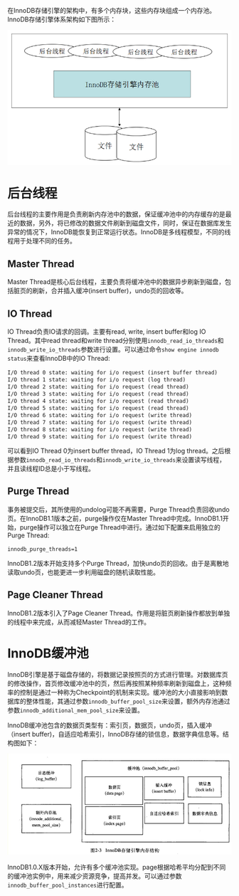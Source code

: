 <!--
author: jockchou
date: 2015-07-23
title: InnoDB体系构架
tags: InnoDB,MySQL
category: MySQL数据库
status: publish
summary: 在InnoDB存储引擎的架构中，有多个内存块，这些内存块组成一个内存池。InnoDB存储引擎体系架构如下图所示。
-->

在InnoDB存储引擎的架构中，有多个内存块，这些内存块组成一个内存池。InnoDB存储引擎体系架构如下图所示：

![innodb构架](../../img/innodb-1.png)

# 后台线程 #

后台线程的主要作用是负责刷新内存池中的数据，保证缓冲池中的内存缓存的是最近的数据，另外，将已修改的数据文件刷新到磁盘文件，同时，保证在数据库发生异常的情况下，InnoDB能恢复到正常运行状态。InnoDB是多线程模型，不同的线程用于处理不同的任务。

## Master Thread ##

Master Thread是核心后台线程，主要负责将缓冲池中的数据异步刷新到磁盘，包括脏页的刷新，合并插入缓冲(insert buffer)，undo页的回收等。

## IO Thread ##

IO Thread负责IO请求的回调。主要有read, write, insert buffer和log IO Thread。其中read thread和write thread分别使用`innodb_read_io_threads`和`innodb_write_io_threads`参数进行设置。可以通过命令`show engine innodb status`来查看InnoDB中的IO Thread:
```
I/O thread 0 state: waiting for i/o request (insert buffer thread)
I/O thread 1 state: waiting for i/o request (log thread)
I/O thread 2 state: waiting for i/o request (read thread)
I/O thread 3 state: waiting for i/o request (read thread)
I/O thread 4 state: waiting for i/o request (read thread)
I/O thread 5 state: waiting for i/o request (read thread)
I/O thread 6 state: waiting for i/o request (write thread)
I/O thread 7 state: waiting for i/o request (write thread)
I/O thread 8 state: waiting for i/o request (write thread)
I/O thread 9 state: waiting for i/o request (write thread)
```

可以看到IO Thread 0为insert buffer thread，IO Thread 1为log thread。之后根据参数`innodb_read_io_threads`和`innodb_write_io_threads`来设置读写线程，并且读线程ID总是小于写线程。

## Purge Thread ##

事务被提交后，其所使用的undolog可能不再需要，Purge Thread负责回收undo页。在InnoDB1.1版本之前，purge操作仅在Master Thread中完成。InnoDB1.1开始，purge操作可以独立在Purge Thread中进行。通过如下配置来启用独立的Purge Thread:

```
innodb_purge_threads=1
```
InnoDB1.2版本开始支持多个Purge Thread，加快undo页的回收。由于是离散地读取undo页，也能更进一步利用磁盘的随机读取性能。

## Page Cleaner Thread ##

InnoDB1.2版本引入了Page Cleaner Thread。作用是将脏页刷新操作都放到单独的线程中来完成，从而减轻Master Thread的工作。

# InnoDB缓冲池 #

InnoDB引擎是基于磁盘存储的，将数据记录按照页的方式进行管理。对数据库页的修改操作，首页修改缓冲池中的页，然后再按照某种频率刷新到磁盘上，这种频率的控制是通过一种称为Checkpoint的机制来实现。缓冲池的大小直接影响到数据库的整体性能，其通过参数`innodb_buffer_pool_size`来设置，额外内存池通过参数`innodb_additional_mem_pool_size`来设置。

InnoDB缓冲池包含的数据页类型有：索引页，数据页，undo页，插入缓冲（insert buffer)，自适应哈希索引，InnoDB存储的锁信息，数据字典信息等。结构图如下：

![innodb构架](../../img/innodb-2.jpg)

InnoDB1.0.X版本开始，允许有多个缓冲池实现。page根据哈希平均分配到不同的缓冲池实例中，用来减少资源竞争，提高并发。可以通过参数`innodb_buffer_pool_instances`进行配置。

